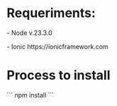 <h1>Requeriments:</h1>
<p>- Node v.23.3.0</p>
<p>- Ionic https://ionicframework.com</p>

<h1>Process to install</h1>
```
npm install
```
